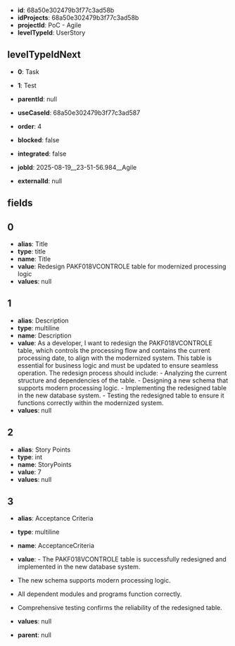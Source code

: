 - **id**: 68a50e302479b3f77c3ad58b
- **idProjects**: 68a50e302479b3f77c3ad58b
- **projectId**: PoC - Agile
- **levelTypeId**: UserStory
## levelTypeIdNext
- **0**: Task
- **1**: Test

- **parentId**: null
- **useCaseId**: 68a50e302479b3f77c3ad587
- **order**: 4
- **blocked**: false
- **integrated**: false
- **jobId**: 2025-08-19__23-51-56.984__Agile
- **externalId**: null
## fields
## 0
- **alias**: Title
- **type**: title
- **name**: Title
- **value**: Redesign PAKF018VCONTROLE table for modernized processing logic
- **values**: null

## 1
- **alias**: Description
- **type**: multiline
- **name**: Description
- **value**: As a developer, I want to redesign the PAKF018VCONTROLE table, which controls the processing flow and contains the current processing date, to align with the modernized system. This table is essential for business logic and must be updated to ensure seamless operation. The redesign process should include: - Analyzing the current structure and dependencies of the table. - Designing a new schema that supports modern processing logic. - Implementing the redesigned table in the new database system. - Testing the redesigned table to ensure it functions correctly within the modernized system.
- **values**: null

## 2
- **alias**: Story Points
- **type**: int
- **name**: StoryPoints
- **value**: 7
- **values**: null

## 3
- **alias**: Acceptance Criteria
- **type**: multiline
- **name**: AcceptanceCriteria
- **value**: - The PAKF018VCONTROLE table is successfully redesigned and implemented in the new database system.
- The new schema supports modern processing logic.
- All dependent modules and programs function correctly.
- Comprehensive testing confirms the reliability of the redesigned table.
- **values**: null


- **parent**: null
